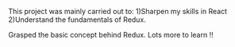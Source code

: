 This project was mainly carried out to:
1)Sharpen my skills in React
2)Understand the fundamentals of Redux.

Grasped the basic concept behind Redux. Lots more to learn !!

